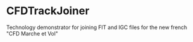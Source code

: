 # CFDTrackJoiner
Technology demonstrator for joining FIT and IGC files for the new french "CFD Marche et Vol"
